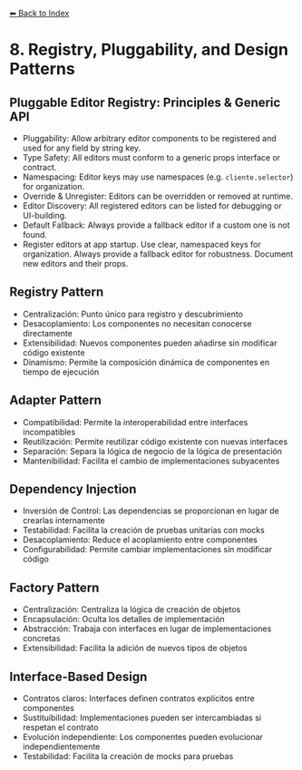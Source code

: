 [⬅ Back to Index](./index.md)

# 8. Registry, Pluggability, and Design Patterns

## Pluggable Editor Registry: Principles & Generic API
- Pluggability: Allow arbitrary editor components to be registered and used for any field by string key.
- Type Safety: All editors must conform to a generic props interface or contract.
- Namespacing: Editor keys may use namespaces (e.g. `cliente.selector`) for organization.
- Override & Unregister: Editors can be overridden or removed at runtime.
- Editor Discovery: All registered editors can be listed for debugging or UI-building.
- Default Fallback: Always provide a fallback editor if a custom one is not found.
- Register editors at app startup. Use clear, namespaced keys for organization. Always provide a fallback editor for robustness. Document new editors and their props.

## Registry Pattern
- Centralización: Punto único para registro y descubrimiento
- Desacoplamiento: Los componentes no necesitan conocerse directamente
- Extensibilidad: Nuevos componentes pueden añadirse sin modificar código existente
- Dinamismo: Permite la composición dinámica de componentes en tiempo de ejecución

## Adapter Pattern
- Compatibilidad: Permite la interoperabilidad entre interfaces incompatibles
- Reutilización: Permite reutilizar código existente con nuevas interfaces
- Separación: Separa la lógica de negocio de la lógica de presentación
- Mantenibilidad: Facilita el cambio de implementaciones subyacentes

## Dependency Injection
- Inversión de Control: Las dependencias se proporcionan en lugar de crearlas internamente
- Testabilidad: Facilita la creación de pruebas unitarias con mocks
- Desacoplamiento: Reduce el acoplamiento entre componentes
- Configurabilidad: Permite cambiar implementaciones sin modificar código

## Factory Pattern
- Centralización: Centraliza la lógica de creación de objetos
- Encapsulación: Oculta los detalles de implementación
- Abstracción: Trabaja con interfaces en lugar de implementaciones concretas
- Extensibilidad: Facilita la adición de nuevos tipos de objetos

## Interface-Based Design
- Contratos claros: Interfaces definen contratos explícitos entre componentes
- Sustituibilidad: Implementaciones pueden ser intercambiadas si respetan el contrato
- Evolución independiente: Los componentes pueden evolucionar independientemente
- Testabilidad: Facilita la creación de mocks para pruebas 